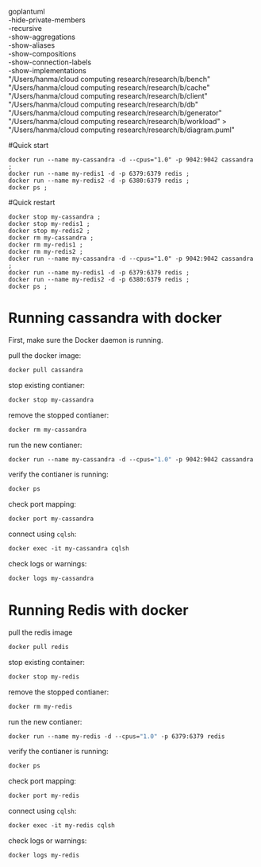 goplantuml \
-hide-private-members \
-recursive \
-show-aggregations \
-show-aliases \
-show-compositions \
-show-connection-labels \
-show-implementations \
"/Users/hanma/cloud computing research/research/b/bench" \
"/Users/hanma/cloud computing research/research/b/cache" \
"/Users/hanma/cloud computing research/research/b/client" \
"/Users/hanma/cloud computing research/research/b/db" \
"/Users/hanma/cloud computing research/research/b/generator" \
"/Users/hanma/cloud computing research/research/b/workload" > "/Users/hanma/cloud computing research/research/b/diagram.puml"


#Quick start
```shell
docker run --name my-cassandra -d --cpus="1.0" -p 9042:9042 cassandra ;
docker run --name my-redis1 -d -p 6379:6379 redis ;
docker run --name my-redis2 -d -p 6380:6379 redis ;
docker ps ;
```

#Quick restart
```shell
docker stop my-cassandra ;
docker stop my-redis1 ;
docker stop my-redis2 ;
docker rm my-cassandra ;
docker rm my-redis1 ;
docker rm my-redis2 ;
docker run --name my-cassandra -d --cpus="1.0" -p 9042:9042 cassandra ;
docker run --name my-redis1 -d -p 6379:6379 redis ;
docker run --name my-redis2 -d -p 6380:6379 redis ;
docker ps ;
```


# Running cassandra with docker

First, make sure the Docker daemon is running.

pull the docker image:
```dockerfile
docker pull cassandra
```

stop existing contianer:
```dockerfile
docker stop my-cassandra
```

remove the stopped contianer:
```dockerfile
docker rm my-cassandra
```

run the new contianer:
```dockerfile
docker run --name my-cassandra -d --cpus="1.0" -p 9042:9042 cassandra
```

verify the contianer is running:
```dockerfile
docker ps
```

check port mapping:
```dockerfile
docker port my-cassandra
```

connect using `cqlsh`:
```dockerfile
docker exec -it my-cassandra cqlsh
```

check logs or warnings:
```dockerfile
docker logs my-cassandra
```

# Running Redis with docker

pull the redis image
```dockerfile
docker pull redis
```

stop existing container:
```dockerfile
docker stop my-redis
```

remove the stopped contianer:
```dockerfile
docker rm my-redis
```

run the new contianer:
```dockerfile
docker run --name my-redis -d --cpus="1.0" -p 6379:6379 redis
```

verify the contianer is running:
```dockerfile
docker ps
```

check port mapping:
```dockerfile
docker port my-redis
```

connect using `cqlsh`:
```dockerfile
docker exec -it my-redis cqlsh
```

check logs or warnings:
```dockerfile
docker logs my-redis
```